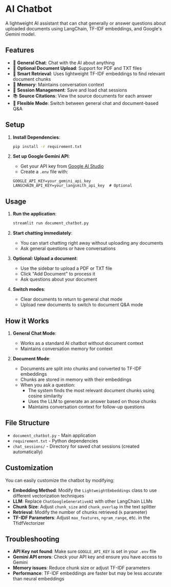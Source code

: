 # AI Chatbot

A lightweight AI assistant that can chat generally or answer questions about uploaded documents using LangChain, TF-IDF embeddings, and Google's Gemini model.

## Features

- 💬 **General Chat**: Chat with the AI about anything
- 📄 **Optional Document Upload**: Support for PDF and TXT files
- 🧠 **Smart Retrieval**: Uses lightweight TF-IDF embeddings to find relevant document chunks
- 💾 **Memory**: Maintains conversation context
- 💾 **Session Management**: Save and load chat sessions
- 📚 **Source Citations**: View the source documents for each answer
- 🔄 **Flexible Mode**: Switch between general chat and document-based Q&A

## Setup

1. **Install Dependencies**:
   ```bash
   pip install -r requirement.txt
   ```

2. **Set up Google Gemini API**:
   - Get your API key from [Google AI Studio](https://makersuite.google.com/app/apikey)
   - Create a `.env` file with:
   ```
   GOOGLE_API_KEY=your_gemini_api_key
   LANGCHAIN_API_KEY=your_langsmith_api_key  # Optional
   ```

## Usage

1. **Run the application**:
   ```bash
   streamlit run document_chatbot.py
   ```

2. **Start chatting immediately**:
   - You can start chatting right away without uploading any documents
   - Ask general questions or have conversations

3. **Optional: Upload a document**:
   - Use the sidebar to upload a PDF or TXT file
   - Click "Add Document" to process it
   - Ask questions about your document

4. **Switch modes**:
   - Clear documents to return to general chat mode
   - Upload new documents to switch to document Q&A mode

## How it Works

1. **General Chat Mode**: 
   - Works as a standard AI chatbot without document context
   - Maintains conversation memory for context

2. **Document Mode**:
   - Documents are split into chunks and converted to TF-IDF embeddings
   - Chunks are stored in memory with their embeddings
   - When you ask a question:
     - The system finds the most relevant document chunks using cosine similarity
     - Uses the LLM to generate an answer based on those chunks
     - Maintains conversation context for follow-up questions

## File Structure

- `document_chatbot.py` - Main application
- `requirement.txt` - Python dependencies
- `chat_sessions/` - Directory for saved chat sessions (created automatically)

## Customization

You can easily customize the chatbot by modifying:

- **Embedding Method**: Modify the `LightweightEmbeddings` class to use different vectorization techniques
- **LLM**: Replace `ChatGoogleGenerativeAI` with other LangChain LLMs
- **Chunk Size**: Adjust `chunk_size` and `chunk_overlap` in the text splitter
- **Retrieval**: Modify the number of chunks retrieved (`k` parameter)
- **TF-IDF Parameters**: Adjust `max_features`, `ngram_range`, etc. in the TfidfVectorizer

## Troubleshooting

- **API Key not found**: Make sure `GOOGLE_API_KEY` is set in your `.env` file
- **Gemini API errors**: Check your API key and ensure you have access to Gemini
- **Memory issues**: Reduce chunk size or adjust TF-IDF parameters
- **Performance**: TF-IDF embeddings are faster but may be less accurate than neural embeddings 
